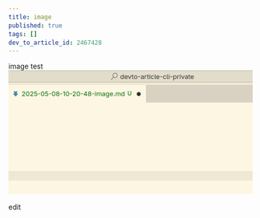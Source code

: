 ```yaml
---
title: image
published: true
tags: []
dev_to_article_id: 2467428
---
```


image test
![img](./images/Screenshot%20From%202025-05-08%2010-21-18.png)

edit